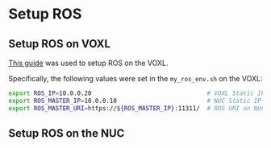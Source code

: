 # Setup ROS

## Setup ROS on VOXL

[This guide](https://docs.modalai.com/setup-ros-on-voxl-0_9/) was used to setup ROS on the VOXL.

Specifically, the following values were set in the `my_ros_env.sh` on the VOXL:

```sh
export ROS_IP=10.0.0.20                                # VOXL Static IP
export ROS_MASTER_IP=10.0.0.10                         # NUC Static IP
export ROS_MASTER_URI=https://${ROS_MASTER_IP}:11311/  # ROS URI on NUC
```

## Setup ROS on the NUC